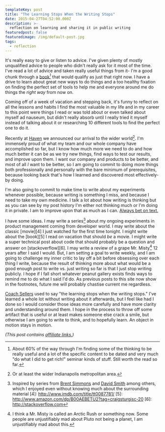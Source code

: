 ```yaml
---
templateKey: post
title: "The Learning Stops When the Writing Stops"
date: 2015-04-27T04:52:00.000Z
description: >-
  reflection on learning and sharing it in public writing
featuredpost: false
featuredimage: /img/default-post.jpg
tags:
  - reflection
---
```


It's really easy to give or listen to advice. I've given plenty of mostly unqualified advice to people who didn't really ask for it most of the time. I've read a lot of advice and taken really useful things from it- I'm a good chunk through a [book][1][^1] that would qualify as just that right now. I have a drive to learn about great new ways to do things and a too healthy fixation on finding the perfect set of tools to help me and everyone around me do things the _right way_ from now on.

 [1]: http://www.amazon.com/dp/B002WE46UW?tag=craigsturgisc-20
 [^1]: About 60% of the way through I'm finding some of the thinking to be really useful and a lot of the specific content to be dated and very much "do what I did to get rich!" seminar kinds of stuff. Still worth the read so far.

Coming off of a week of vacation and stepping back, it's funny to reflect on all the lessons and habits I find the most valuable in my life and in my career to this point were things I read or was told about or even talked about myself ad nauseum, but didn't really absorb until I really tried it myself instead of talking about it or researching 10 different tools to find the perfect one to do it.

Recently at [Haven][2] we announced our arrival to the wider world[^2]. I'm immensely proud of what my team and our whole company have accomplished so far, but I know how much more we need to do and how much better it can be as we try new things, find ways to test our results, and improve upon them. I want our company and products to be better, and most of all _I_ want to be better, so I am going to commit to doing more things both professionally and personally with the bare minimum of prerequisites, because looking back that's how I learned and discovered most effectively- by doing.

 [2]: http://joinhaven.com
 [^2]: Or at least the wider Indianapolis metropolitan area.

I'm also going to commit to make time to write about my experiments whenever possible, because writing is something I miss, and because I need to take my own medicine. I talk a lot about how writing is thinking but as you can see by my post history I'm either not thinking much or I'm doing it in private. I am to improve upon that as much as I can. [Always bet on text.][3]

 [3]: http://graydon2.dreamwidth.org/193447.html

I have some ideas. I may write a series[^3] about my ongoing experiments in product management coming from developer world. I may write about the classic [movie][4] I just watched for the first time tonight. I might write about the [book][5] I read on vacation that should _be_ a movie. I might write a super technical post about code that should probably be a question and answer on [stackoverflow][6]. I may write a review of a grape Mr. Misty[^4] 12 years after I said I would. But, I am setting a goal to write weekly, and I am going to challenge my inner critic to lay off a bit before obsessing over each thing I write, because the result of thinking more about what would be a good enough post to write vs. just writing so far is that I just stop writing publicly. I hope if I fall short whatever peanut gallery exists finds ways to remind me to do what I said I'd do. As previous posts to this site now show in the footnotes, future me will probably chastise current me regardless.

 [^3]: Inspired by series from [Brent Simmons](http://inessential.com/vespersyncdiary) and [David Smith](http://david-smith.org/watchkit/) among others, which I enjoyed even without knowing much about the surrounding material
 [4]: http://www.imdb.com/title/tt0087781/
 [5]: http://www.amazon.com/dp/B00AEBETU2?tag=craigsturgisc-20
 [6]: http://stackoverflow.com
 [^4]: I think a Mr. Misty is called an Arctic Rush or something now. Some people are unjustifiably mad about Pluto not being a planet, I am unjustifiably mad about this.

[Coach Sellers][9] used to say "the learning stops when the writing stops." I've learned a whole lot without writing about it afterwards, but I feel like had I done so I would consider those ideas more carefully and have more clarity and understanding around them. I hope in the process to throw off some artifact that is useful or at least makes someone else crack a smile, but otherwise I am going to write to think, and to hopefully learn. An object in motion stays in motion.

 [9]: http://paavo.us/

*(This post contains [affiliate links.][19])*

 [19]: /affiliate-links/
